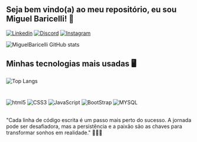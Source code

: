 ## Seja bem vindo(a) ao meu repositório, eu sou Miguel Baricelli! 👋

<!--
**MiguelBaricelli/MiguelBaricelli** is a ✨ _special_ ✨ repository because its `README.md` (this file) appears on your GitHub profile.
-->
[![Linkedin](https://img.shields.io/badge/LinkedIn-0077B5?style=for-the-badge&logo=linkedin&logoColor=white)](https://www.linkedin.com/in/miguel-baricelli-8851b9253)
[![Discord](https://img.shields.io/badge/Discord-7289DA?style=for-the-badge&logo=discord&logoColor=white)]()
[![Instagram](https://img.shields.io/badge/Instagram-E4405F?style=for-the-badge&logo=instagram&logoColor=white)](https://www.instagram.com/miguelbaricelli1/)

![MiguelBaricelli GitHub stats](https://github-readme-stats.vercel.app/api?username=MiguelBaricelli&show_icons=true&theme=dracula)

## Minhas tecnologias mais usadas 🖥️

![Top Langs](https://github-readme-stats.vercel.app/api/top-langs/?username=MiguelBaricelli&hide_progress=true)

###

<div style="display: inline_block"><br/>
  <img align="center" alt="html5" src="https://img.shields.io/badge/HTML5-E34F26?style=for-the-badge&logo=html5&logoColor=white" />
  <img align="center" alt="CSS3" src="https://img.shields.io/badge/CSS3-1572B6?style=for-the-badge&logo=css3&logoColor=white" />
  <img align="center" alt="JavaScript" src="https://img.shields.io/badge/JavaScript-323330?style=for-the-badge&logo=javascript&logoColor=F7DF1E" />
  <img align="center" alt="BootStrap" src="https://img.shields.io/badge/Bootstrap-563D7C?style=for-the-badge&logo=bootstrap&logoColor=white" />
  <img align="center" alt="MYSQL" src="https://img.shields.io/badge/MySQL-005C84?style=for-the-badge&logo=mysql&logoColor=white" />
</div>
<br>

"Cada linha de código escrita é um passo mais perto do sucesso. A jornada pode ser desafiadora, mas a persistência e a paixão são as chaves para transformar sonhos em realidade." 👨🏻‍💻


